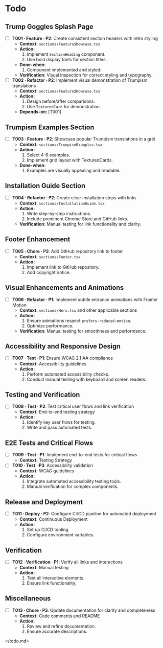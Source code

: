 # Todo

## Trump Goggles Splash Page

- [ ] **T001 · Feature · P2**: Create consistent section headers with retro styling
    - **Context:** `sections/FeatureShowcase.tsx`
    - **Action:**
        1. Implement `SectionHeading` component.
        2. Use bold display fonts for section titles.
    - **Done-when:**
        1. Component implemented and styled.
    - **Verification:** Visual inspection for correct styling and typography.
- [ ] **T002 · Refactor · P2**: Implement visual demonstration of Trumpism translations
    - **Context:** `sections/FeatureShowcase.tsx`
    - **Action:**
        1. Design before/after comparisons.
        2. Use `TexturedCard` for demonstration.
    - **Depends-on:** [T001]

## Trumpism Examples Section

- [ ] **T003 · Feature · P2**: Showcase popular Trumpism translations in a grid
    - **Context:** `sections/TrumpismExamples.tsx`
    - **Action:**
        1. Select 4-6 examples.
        2. Implement grid layout with TexturedCards.
    - **Done-when:**
        1. Examples are visually appealing and readable.

## Installation Guide Section

- [ ] **T004 · Refactor · P2**: Create clear installation steps with links
    - **Context:** `sections/InstallationGuide.tsx`
    - **Action:**
        1. Write step-by-step instructions.
        2. Include prominent Chrome Store and GitHub links.
    - **Verification:** Manual testing for link functionality and clarity.

## Footer Enhancement

- [ ] **T005 · Chore · P3**: Add GitHub repository link to footer
    - **Context:** `sections/Footer.tsx`
    - **Action:**
        1. Implement link to GitHub repository.
        2. Add copyright notice.

## Visual Enhancements and Animations

- [ ] **T006 · Refactor · P1**: Implement subtle entrance animations with Framer Motion
    - **Context:** `sections/Hero.tsx` and other applicable sections
    - **Action:**
        1. Ensure animations respect `prefers-reduced-motion`.
        2. Optimize performance.
    - **Verification:** Manual testing for smoothness and performance.

## Accessibility and Responsive Design

- [ ] **T007 · Test · P1**: Ensure WCAG 2.1 AA compliance
    - **Context:** Accessibility guidelines
    - **Action:**
        1. Perform automated accessibility checks.
        2. Conduct manual testing with keyboard and screen readers.

## Testing and Verification

- [ ] **T008 · Test · P2**: Test critical user flows and link verification
    - **Context:** End-to-end testing strategy
    - **Action:**
        1. Identify key user flows for testing.
        2. Write and pass automated tests.

## E2E Tests and Critical Flows

- [ ] **T009 · Test · P1**: Implement end-to-end tests for critical flows
    - **Context:** Testing Strategy
- [ ] **T010 · Test · P3**: Accessibility validation
    - **Context:** WCAG guidelines
    - **Action:**
        1. Integrate automated accessibility testing tools.
        2. Manual verification for complex components.

## Release and Deployment

- [ ] **T011 · Deploy · P2**: Configure CI/CD pipeline for automated deployment
    - **Context:** Continuous Deployment
    - **Action:**
        1. Set up CI/CD tooling.
        2. Configure environment variables.

## Verification

- [ ] **T012 · Verification · P1**: Verify all links and interactions
    - **Context:** Manual testing
    - **Action:**
        1. Test all interactive elements.
        2. Ensure link functionality.

## Miscellaneous

- [ ] **T013 · Chore · P3**: Update documentation for clarity and completeness
    - **Context:** Code comments and README
    - **Action:**
        1. Review and refine documentation.
        2. Ensure accurate descriptions.

</todo.md>
</instructions>
